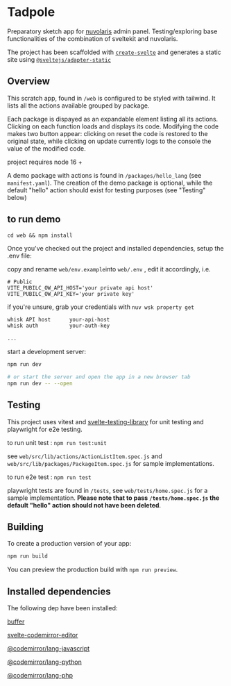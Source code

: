 # Tadpole

Preparatory sketch app for [nuvolaris](https://www.nuvolaris.io/) admin panel. Testing/exploring base functionalities of the combination of sveltekit and nuvolaris. 

The project has been scaffolded with [`create-svelte`](https://github.com/sveltejs/kit/tree/master/packages/create-svelte) and generates a static site using [`@sveltejs/adapter-static`](https://www.npmjs.com/package/@sveltejs/adapter-static)

## Overview

This scratch app, found in `/web` is configured to be styled with tailwind. 
It lists all the actions available grouped by package.

Each package is dispayed as an expandable element listing all its actions.
Clicking on each function loads and displays its code. 
Modifying the code makes two button appear: clicking on reset the code is restored to the original state, while clicking on update currently logs to the console the value of the modified code.

project requires node 16 + 

A demo package with actions is found in `/packages/hello_lang` (see `manifest.yaml`). The creation of the demo package is optional, while the default "hello" action should exist for testing purposes (see "Testing" below) 



## to run demo

`cd web && npm install`

Once you've checked out the project and installed dependencies, setup the .env  file:

copy and rename `web/env.example`into 
`web/.env` , edit it accordingly, i.e. 

```
# Public
VITE_PUBILC_OW_API_HOST='your private api host'
VITE_PUBILC_OW_API_KEY='your private key'
```

if you're unsure, grab your credentials with `nuv wsk property get` 

```bash
whisk API host      your-api-host
whisk auth          your-auth-key

...

```

start a development server:

```bash
npm run dev

# or start the server and open the app in a new browser tab
npm run dev -- --open
```

## Testing

This project uses vitest and [svelte-testing-library](https://github.com/testing-library/svelte-testing-library) for unit testing and playwright for e2e testing.


to run unit test : `npm run test:unit`

see `web/src/lib/actions/ActionListItem.spec.js` and `web/src/lib/packages/PackageItem.spec.js` for sample implementations.


to run e2e test : `npm run test` 

playwright tests are found in `/tests`, see `web/tests/home.spec.js` for a sample implementation. **Please note that to pass `/tests/home.spec.js` the default "hello" action should not have been deleted**.


## Building

To create a production version of your app:

```bash
npm run build
```

You can preview the production build with `npm run preview`.




## Installed dependencies

The following dep have been installed: 

[buffer](https://www.npmjs.com/package/buffer)

[svelte-codemirror-editor](https://github.com/touchifyapp/svelte-codemirror-editor)

[@codemirror/lang-javascript](https://github.com/codemirror/lang-javascript)

[@codemirror/lang-python](https://github.com/codemirror/lang-python)

[@codemirror/lang-php](https://github.com/codemirror/lang-php)







